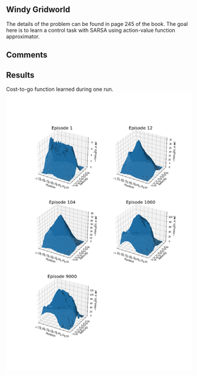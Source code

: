 ## Windy Gridworld

The details of the problem can be found in page 245 of the book.
The goal here is to learn a control task with SARSA using action-value function approximator. 


## Comments

## Results
Cost-to-go function learned during one run.
![result](result.png)
